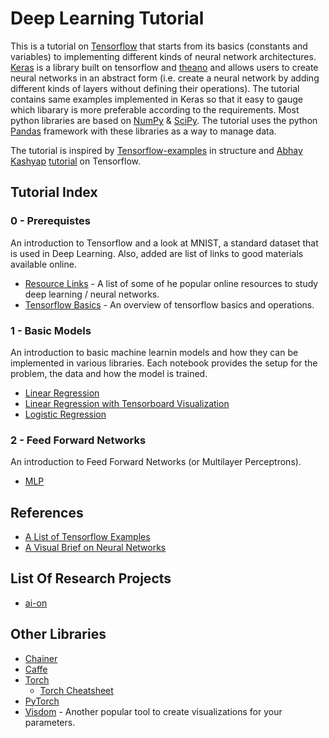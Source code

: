 # Deep Learning Tutorial
This is a tutorial on [Tensorflow](https://www.tensorflow.org/) that starts from its basics (constants and variables) to implementing different kinds of neural network architectures. [Keras](https://keras.io/) is a library built on tensorflow and [theano](http://deeplearning.net/software/theano/) and allows users to create neural networks in an abstract form (i.e. create a neural network by adding different kinds of layers without defining their operations). The tutorial contains same examples implemented in Keras so that it easy to gauge which libarary is more preferable according to the requirements. Most python libraries are based on [NumPy](http://www.numpy.org/) & [SciPy](https://www.scipy.org/). The tutorial uses the python [Pandas](http://pandas.pydata.org/) framework with these libraries as a way to manage data.

The tutorial is inspired by [Tensorflow-examples](https://github.com/aymericdamien/TensorFlow-Examples) in structure and [Abhay Kashyap](https://github.com/abhay1) [tutorial](https://github.com/abhay1/tf_rundown) on Tensorflow.

## Tutorial Index
### 0 - Prerequistes
An introduction to Tensorflow and a look at MNIST, a standard dataset that is used in Deep Learning. Also, added are list of links to good materials available online.
- [Resource Links](https://github.com/codehacken/DL-Tutorial/blob/master/Ch-0-Prerequisite/Resources.ipynb) - A list of some of he popular online resources to study deep learning / neural networks.
- [Tensorflow Basics](https://github.com/codehacken/DL-Tutorial/blob/master/Ch-0-Prerequisite/tf-basics.ipynb) - An overview of tensorflow basics and operations.

### 1 - Basic Models
An introduction to basic machine learnin models and how they can be implemented in various libraries. Each notebook provides the setup for the problem, the data and how the model is trained.
- [Linear Regression](https://github.com/codehacken/DL-Tutorial/blob/master/Ch-1-Basic-Models/Linear%20Regression.ipynb)
- [Linear Regression with Tensorboard Visualization](https://github.com/codehacken/DL-Tutorial/blob/master/Ch-1-Basic-Models/Linear%20Regression-Tensorboard.ipynb)
- [Logistic Regression](https://github.com/codehacken/DL-Tutorial/blob/master/Ch-1-Basic-Models/Logisitic%20Regression.ipynb)

### 2 - Feed Forward Networks
An introduction to Feed Forward Networks (or Multilayer Perceptrons).
- [MLP](https://github.com/codehacken/DL-Tutorial/blob/master/Ch-2-Feed-Neural-Networks/Multilayer-Perceptron.ipynb)

## References
- [A List of Tensorflow Examples](https://github.com/aymericdamien/TensorFlow-Examples)
- [A Visual Brief on Neural Networks](http://www.asimovinstitute.org/neural-network-zoo/?utm_source=mybridge&utm_medium=blog&utm_campaign=read_more)

## List Of Research Projects
- [ai-on](http://ai-on.org/projects/)

## Other Libraries
- [Chainer](https://chainer.org/)
- [Caffe](http://caffe.berkeleyvision.org/)
- [Torch](http://torch.ch/)
  - [Torch Cheatsheet](https://github.com/torch/torch7/wiki/Cheatsheet)
- [PyTorch](http://pytorch.org/)  
- [Visdom](https://github.com/facebookresearch/visdom) - Another popular tool to create visualizations for your parameters.
